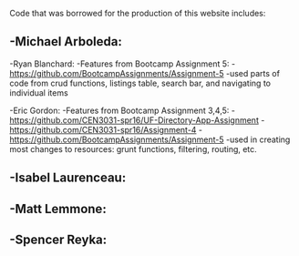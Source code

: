 Code that was borrowed for the production of this website includes:

-Michael Arboleda:
  -

-Ryan Blanchard:
  -Features from Bootcamp Assignment 5:
    -https://github.com/BootcampAssignments/Assignment-5
    -used parts of code from crud functions, listings table, search bar, and navigating to individual items
    
-Eric Gordon:
  -Features from Bootcamp Assignment 3,4,5:
    -https://github.com/CEN3031-spr16/UF-Directory-App-Assignment
    -https://github.com/CEN3031-spr16/Assignment-4
    -https://github.com/BootcampAssignments/Assignment-5
    -used in creating most changes to resources: grunt functions, filtering, routing, etc.
  
-Isabel Laurenceau:
  -
  
-Matt Lemmone:
  -
  
-Spencer Reyka:
  -
  
